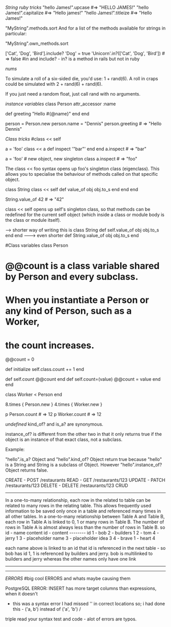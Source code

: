 

*String ruby tricks*
"hello James!".upcase      #=> "HELLO JAMES!"
"hello James!".capitalize  #=> "Hello james!"
"hello James!".titleize    #=> "Hello James!"

"MyString".methods.sort
And for a list of the methods available for strings in particular:

"MyString".own_methods.sort

['Cat', 'Dog', 'Bird'].include? 'Dog'
= true
'Unicorn'.in?(['Cat', 'Dog', 'Bird']) # => false
#in and include? - in? is a method in rails but not in ruby

*nums*

To simulate a roll of a six-sided die, you'd use: 1 + rand(6). A roll in craps could be simulated with 2 + rand(6) + rand(6).

If you just need a random float, just call rand with no arguments.

*instance variables*
class Person
  attr_accessor :name

  def greeting
    "Hello #{@name}"
  end
end

person = Person.new
person.name = "Dennis"
person.greeting # => "Hello Dennis"


*Class tricks*
#class << self

a = 'foo'
class << a
  def inspect
    '"bar"'
  end
end
a.inspect   # => "bar"

a = 'foo'   # new object, new singleton class
a.inspect   # => "foo"

The class << foo syntax opens up foo's singleton class (eigenclass). This allows you to specialise the behaviour of methods called on that specific object.

class String
  class << self
    def value_of obj
      obj.to_s
    end
  end
end

String.value_of 42   # => "42"

class << self opens up self's singleton class, so that methods can be redefined for the current self object (which inside a class or module body is the class or module itself).

--> shorter way of writing this is
class String
  def self.value_of obj
    obj.to_s
  end
end
---> even shorter
def String.value_of obj
  obj.to_s
end


#Class variables
class Person
  # @@count is a class variable shared by Person and every subclass.
  # When you instantiate a Person or any kind of Person, such as a Worker,
  # the count increases.
  @@count = 0

  def initialize
    self.class.count += 1
  end

  def self.count
    @@count
  end
  def self.count=(value)
    @@count = value
  end
end

class Worker < Person
end

8.times { Person.new }
4.times { Worker.new }

p Person.count # => 12
p Worker.count # => 12

*undefined*
kind_of? and is_a? are synonymous.

instance_of? is different from the other two in that it only returns true if the object is an instance of that exact class, not a subclass.

Example:

"hello".is_a? Object and "hello".kind_of? Object return true because "hello" is a String and String is a subclass of Object.
However "hello".instance_of? Object returns false.

CREATE - POST /restaurants
READ - GET /restaurants/123
UPDATE - PATCH /restaurants/123
DELETE - DELETE /restaurants/123
CRUD

---------------
In a one-to-many relationship, each row in the related to table can be related to many rows in the relating table. This allows frequently used information to be saved only once in a table and referenced many times in all other tables. In a one-to-many relationship between Table A and Table B, each row in Table A is linked to 0, 1 or many rows in Table B. The number of rows in Table A is almost always less than the number of rows in Table B.
so
id - name            content id - content  -------- id
1 - bob                       2 - builders          1
2 - tom                       4 - jerry             1
3 - placeholder name          3 - placeholder idea  3
4 - brave                     1 - heart             4

each name above is linked to an id that id is referenced in the next table - so bob has id 1, 1 is referenced by builders and jerry. bob is multilinked to builders and jerry
whereas the other names only have one link                 

---------------
---------------

*ERRORS*
#big cool ERRORS and whats maybe causing them

PostgreSQL ERROR: INSERT has more target columns than expressions, when it doesn't
- this was a syntax error I had missed '' in correct locations so;
i had done this - ('a, b') instead of ('a', 'b') /

triple read your syntax test and code - alot of errors are typos.
